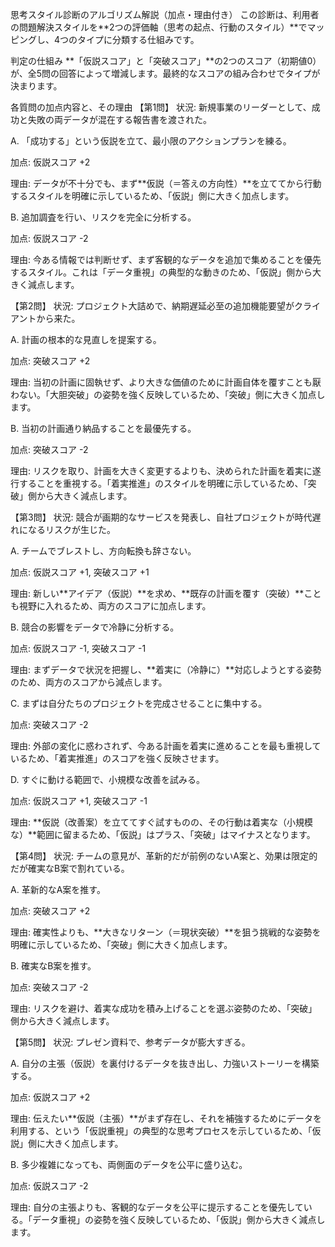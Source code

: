 思考スタイル診断のアルゴリズム解説（加点・理由付き）
この診断は、利用者の問題解決スタイルを**2つの評価軸（思考の起点、行動のスタイル）**でマッピングし、4つのタイプに分類する仕組みです。

判定の仕組み
**「仮説スコア」と「突破スコア」**の2つのスコア（初期値0）が、全5問の回答によって増減します。最終的なスコアの組み合わせでタイプが決まります。

各質問の加点内容と、その理由
【第1問】
状況: 新規事業のリーダーとして、成功と失敗の両データが混在する報告書を渡された。

A. 「成功する」という仮説を立て、最小限のアクションプランを練る。

加点: 仮説スコア +2

理由: データが不十分でも、まず**仮説（＝答えの方向性）**を立ててから行動するスタイルを明確に示しているため、「仮説」側に大きく加点します。

B. 追加調査を行い、リスクを完全に分析する。

加点: 仮説スコア -2

理由: 今ある情報では判断せず、まず客観的なデータを追加で集めることを優先するスタイル。これは「データ重視」の典型的な動きのため、「仮説」側から大きく減点します。

【第2問】
状況: プロジェクト大詰めで、納期遅延必至の追加機能要望がクライアントから来た。

A. 計画の根本的な見直しを提案する。

加点: 突破スコア +2

理由: 当初の計画に固執せず、より大きな価値のために計画自体を覆すことも厭わない。「大胆突破」の姿勢を強く反映しているため、「突破」側に大きく加点します。

B. 当初の計画通り納品することを最優先する。

加点: 突破スコア -2

理由: リスクを取り、計画を大きく変更するよりも、決められた計画を着実に遂行することを重視する。「着実推進」のスタイルを明確に示しているため、「突破」側から大きく減点します。

【第3問】
状況: 競合が画期的なサービスを発表し、自社プロジェクトが時代遅れになるリスクが生じた。

A. チームでブレストし、方向転換も辞さない。

加点: 仮説スコア +1, 突破スコア +1

理由: 新しい**アイデア（仮説）**を求め、**既存の計画を覆す（突破）**ことも視野に入れるため、両方のスコアに加点します。

B. 競合の影響をデータで冷静に分析する。

加点: 仮説スコア -1, 突破スコア -1

理由: まずデータで状況を把握し、**着実に（冷静に）**対応しようとする姿勢のため、両方のスコアから減点します。

C. まずは自分たちのプロジェクトを完成させることに集中する。

加点: 突破スコア -2

理由: 外部の変化に惑わされず、今ある計画を着実に進めることを最も重視しているため、「着実推進」のスコアを強く反映させます。

D. すぐに動ける範囲で、小規模な改善を試みる。

加点: 仮説スコア +1, 突破スコア -1

理由: **仮説（改善案）を立ててすぐ試すものの、その行動は着実な（小規模な）**範囲に留まるため、「仮説」はプラス、「突破」はマイナスとなります。

【第4問】
状況: チームの意見が、革新的だが前例のないA案と、効果は限定的だが確実なB案で割れている。

A. 革新的なA案を推す。

加点: 突破スコア +2

理由: 確実性よりも、**大きなリターン（＝現状突破）**を狙う挑戦的な姿勢を明確に示しているため、「突破」側に大きく加点します。

B. 確実なB案を推す。

加点: 突破スコア -2

理由: リスクを避け、着実な成功を積み上げることを選ぶ姿勢のため、「突破」側から大きく減点します。

【第5問】
状況: プレゼン資料で、参考データが膨大すぎる。

A. 自分の主張（仮説）を裏付けるデータを抜き出し、力強いストーリーを構築する。

加点: 仮説スコア +2

理由: 伝えたい**仮説（主張）**がまず存在し、それを補強するためにデータを利用する、という「仮説重視」の典型的な思考プロセスを示しているため、「仮説」側に大きく加点します。

B. 多少複雑になっても、両側面のデータを公平に盛り込む。

加点: 仮説スコア -2

理由: 自分の主張よりも、客観的なデータを公平に提示することを優先している。「データ重視」の姿勢を強く反映しているため、「仮説」側から大きく減点します。
